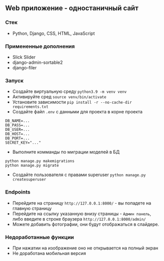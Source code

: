 ## Web приложение - одностаничный сайт

### Стек
- Python, Django, CSS, HTML, JavaScript

### Примененные дополнения
- Slick Slider
- django-admin-sortable2
- django-filer

### Запуск
- Создайте виртуальную среду `python3.9 -m venv venv`
- Активируйте сред `source venv/bin/activate`
- Установите зависимости `pip install -r --no-cache-dir requirements.txt`
- Создайте файл `.env` с данными для проекта в корне проекта
```text
DB_NAME=...
DB_PASS=...
DB_USER=...
DB_HOST=...
DB_PORT=...
SECRET_KEY="..."
```
- Выполните комманды по миграции моделей в БД
```shell
python manage.py makemigrations
python manage.py migrate
```
- Создайте пользователя с правами superuser `python manage.py createsuperuser`

### Endpoints
- Перейдите на страницу `http://127.0.0.1:8000/` - вы попадете на главную страницу
- Перейдите на ссылку указанную внизу страницы - `Админ панель`, либо введите в строке браузера `http://127.0.0.1:8000/admin/`
- Можете добавить фотографии, они будут отображаться в слайдере.

### Недоработанные функции
- При нажатии на изображение оно не открывается на полный экран
- Не доработана мобильная версия


